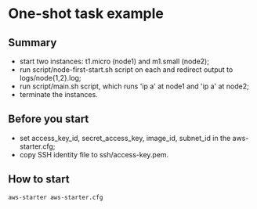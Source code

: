 # One-shot task example

## Summary

* start two instances: t1.micro (node1) and m1.small (node2);
* run script/node-first-start.sh script on each and redirect output to logs/node{1,2}.log;
* run script/main.sh script, which runs 'ip a' at node1 and 'ip a' at node2;
* terminate the instances.

## Before you start

* set access_key_id, secret_access_key, image_id, subnet_id in the aws-starter.cfg;
* copy SSH identity file to ssh/access-key.pem.

## How to start

```
aws-starter aws-starter.cfg
```
